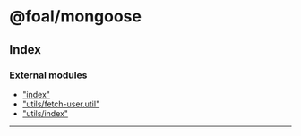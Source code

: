 
#  @foal/mongoose

## Index

### External modules

* ["index"](modules/_index_.md)
* ["utils/fetch-user.util"](modules/_utils_fetch_user_util_.md)
* ["utils/index"](modules/_utils_index_.md)

---

